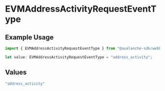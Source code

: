 # EVMAddressActivityRequestEventType

## Example Usage

```typescript
import { EVMAddressActivityRequestEventType } from "@avalanche-sdk/webhooks/models/components";

let value: EVMAddressActivityRequestEventType = "address_activity";
```

## Values

```typescript
"address_activity"
```